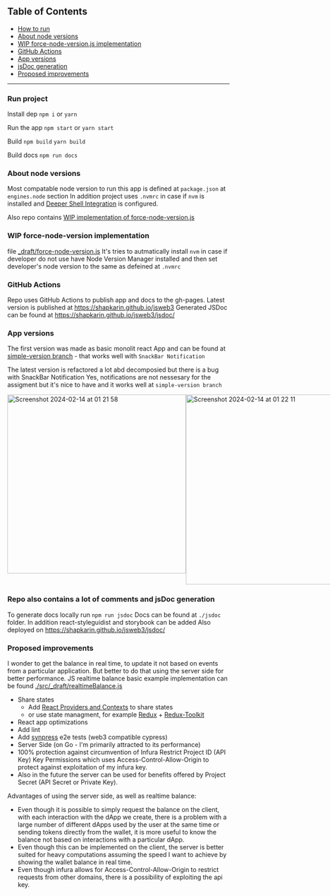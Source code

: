 ## Table of Contents  
- [How to run](#run-project)  
- [About node versions](#about-node-versions)
- [WIP force-node-version.js implementation](#wip-force-node-version-implementation)
- [GitHub Actions](#github-actions)
- [App versions](#app-versions)
- [jsDoc generation](#repo-also-contains-a-lot-of-comments-and-jsdoc-generation)
- [Proposed improvements](#proposed-improvements)

---

### Run project
Install dep
`npm i`
or 
`yarn`

Run the app
`npm start`
or
`yarn start`

Build
`npm build`
`yarn build`

Build docs
`npm run docs`

### About node versions
Most compatable node version to run this app is defined at `package.json` at `engines.node` section
In addition project uses `.nvmrc` in case if `nvm` is installed and [Deeper Shell Integration](https://github.com/nvm-sh/nvm?tab=readme-ov-file#deeper-shell-integration) is configured.

Also repo contains [WIP implementation of force-node-version.js](#wip-force-node-version.js-implementation)

### WIP force-node-version implementation
file [_draft/force-node-version.js](https://github.com/shapkarin/jsweb3/blob/main/_draft/force-node-version.js)
It's tries to autmatically install `nvm` in case if developer do not use have Node Version Manager installed
and then set developer's node version to the same as defeined at `.nvmrc`

### GitHub Actions
Repo uses GitHub Actions to publish app and docs to the gh-pages.
Latest version is published at https://shapkarin.github.io/jsweb3
Generated JSDoc can be found at https://shapkarin.github.io/jsweb3/jsdoc/

### App versions
The first version was made as basic monolit react App 
and can be found at [simple-version branch](https://github.com/shapkarin/jsweb3/tree/simple-version) - that works well with `SnackBar Notification`

The latest version is refactored a lot abd decomposied but there is a bug with SnackBar Notification 
Yes, notifications are not nessesary for the assigment but it's nice to have and it works well at `simple-version branch`

<div style="display: flex; flex-direction: row;">
  <img width="405" alt="Screenshot 2024-02-14 at 01 21 58" src="https://github.com/shapkarin/jsweb3/assets/1463086/77a8122a-ee3d-4559-b866-0b098b9d91dc">
  <img width="430" alt="Screenshot 2024-02-14 at 01 22 11" src="https://github.com/shapkarin/jsweb3/assets/1463086/ad237dff-8bff-4a80-84cb-e2506603566b">
</div>

### Repo also contains a lot of comments and jsDoc generation
To generate docs locally run `npm run jsdoc`
Docs can be found at `./jsdoc` folder.
In addition react-styleguidist and storybook can be added 
Also deployed on https://shapkarin.github.io/jsweb3/jsdoc/

### Proposed improvements
I wonder to get the balance in real time, to update it not based on events from a particular application.
But better to do that using the server side for better performance.
JS realtime balance basic example implementation can be found [./src/_draft/realtimeBalance.js](https://github.com/shapkarin/jsweb3/blob/main/src/_draft/realtimeBalance.js)

- Share states
  - Add [React Providers and Contexts](https://react.dev/reference/react/createContext) to share states
  - or use state managment, for example [Redux](https://redux.js.org/) + [Redux-Toolkit](https://redux-toolkit.js.org/)
- React app optimizations
- Add lint
- Add [synpress](https://github.com/Synthetixio/synpress) e2e tests (web3 compatible cypress)
- Server Side (on Go - I'm primarily attracted to its performance) 
- 100% protection against circumvention of Infura Restrict Project ID (API Key) Key Permissions which uses Access-Control-Allow-Origin to protect against exploitation of my infura key.
- Also in the future the server can be used for benefits offered by Project Secret (API Secret or Private Key).

Advantages of using the server side, as well as realtime balance:
- Even though it is possible to simply request the balance on the client, with each interaction with the dApp we create, there is a problem with a large number of different dApps used by the user at the same time or sending tokens directly from the wallet, it is more useful to know the balance not based on interactions with a particular dApp. 
- Even though this can be implemented on the client, the server is better suited for heavy computations assuming the speed I want to achieve by showing the wallet balance in real time. 
- Even though infura allows for Access-Control-Allow-Origin to restrict requests from other domains, there is a possibility of exploiting the api key.
